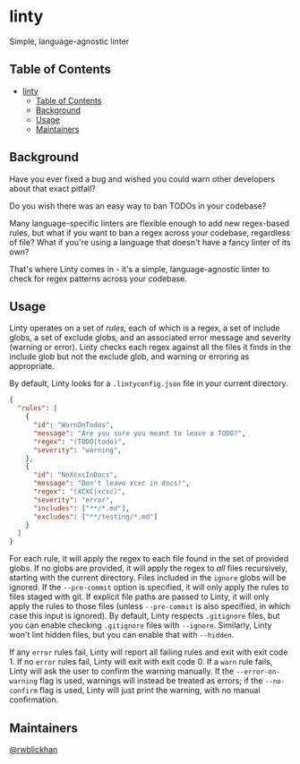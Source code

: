 # linty

Simple, language-agnostic linter

## Table of Contents

- [linty](#linty)
  - [Table of Contents](#table-of-contents)
  - [Background](#background)
  - [Usage](#usage)
  - [Maintainers](#maintainers)

## Background

Have you ever fixed a bug and wished you could warn other developers about that exact pitfall?

Do you wish there was an easy way to ban TODOs in your codebase?

Many language-specific linters are flexible enough to add new regex-based rules, but what if you want to ban a regex across your codebase, regardless of file?
What if you're using a language that doesn't have a fancy linter of its own?

That's where Linty comes in - it's a simple, language-agnostic linter to check for regex patterns across your codebase.

## Usage

Linty operates on a set of _rules_, each of which is a regex, a set of include globs, a set of exclude globs, and an associated error message and severity (warning or error).
Linty checks each regex against all the files it finds in the include glob but not the exclude glob, and warning or erroring as appropriate.

By default, Linty looks for a `.lintyconfig.json` file in your current directory.

```json
{
  "rules": [
    {
      "id": "WarnOnTodos",
      "message": "Are you sure you meant to leave a TODO?",
      "regex": "(TODO|todo)",
      "severity": "warning",
    },
    {
      "id": "NoXcxcInDocs",
      "message": "Don't leave xcxc in docs!",
      "regex": "(XCXC|xcxc)",
      "severity": "error",
      "includes": ["**/*.md"],
      "excludes": ["**/testing/*.md"]
    }
  ]
}
```

For each rule, it will apply the regex to each file found in the set of provided globs.
If no globs are provided, it will apply the regex to _all_ files recursively, starting with the current directory.
Files included in the `ignore` globs will be ignored.
If the `--pre-commit` option is specified, it will only apply the rules to files staged with git.
If explicit file paths are passed to Linty, it will only apply the rules to those files (unless `--pre-commit` is also specified, in which case this input is ignored).
By default, Linty respects `.gitignore` files, but you can enable checking `.gitignore` files with `--ignore`.
Similarly, Linty won't lint hidden files, but you can enable that with `--hidden`.

If any `error` rules fail, Linty will report all failing rules and exit with exit code 1. If no `error` rules fail, Linty will exit with exit code 0.
If a `warn` rule fails, Linty will ask the user to confirm the warning manually.
If the `--error-on-warning` flag is used, warnings will instead be treated as errors; if the `--no-confirm` flag is used, Linty will just print the warning, with no manual confirmation.

## Maintainers

[@rwblickhan](https://github.com/rwblickhan)